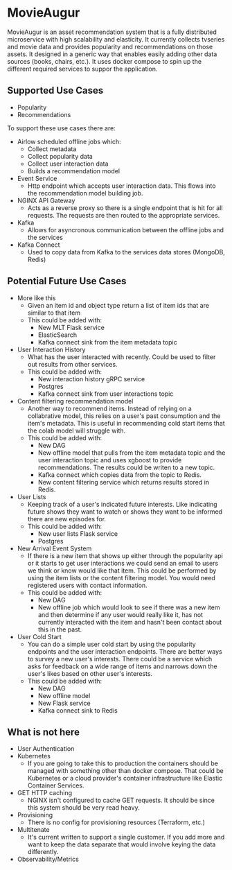 # MovieAugur

MovieAugur is an asset recommendation system that is a fully distributed microservice with high scalability and 
elasticity. It currently collects tvseries and movie data and provides popularity and recommendations on those assets.
It designed in a generic way that enables easily adding other data sources (books, chairs, etc.). It uses docker compose
to spin up the different required services to suppor the application. 

## Supported Use Cases
* Popularity
* Recommendations

To support these use cases there are:
* Airlow scheduled offline jobs which:
  * Collect metadata
  * Collect popularity data
  * Collect user interaction data
  * Builds a recommendation model
* Event Service
  * Http endpoint which accepts user interaction data. This flows into the recommendation model building job.
* NGINX API Gateway
  * Acts as a reverse proxy so there is a single endpoint that is hit for all requests. The requests are then routed
    to the appropriate services.
* Kafka
  * Allows for asyncronous communication between the offline jobs and the services
* Kafka Connect
  * Used to copy data from Kafka to the services data stores (MongoDB, Redis) 

## Potential Future Use Cases
* More like this
  * Given an item id and object type return a list of item ids that are similar to that item
  * This could be added with:
    * New MLT Flask service
    * ElasticSearch
    * Kafka connect sink from the item metadata topic
* User Interaction History
  * What has the user interacted with recently. Could be used to filter out results from other services.
  * This could be added with:
    * New interaction history gRPC service
    * Postgres
    * Kafka connect sink from user interactions topic
* Content filtering recommendation model
  * Another way to recommend items. Instead of relying on a collabrative model, this relies on a user's past consumption
    and the item's metadata. This is useful in recommending cold start items that the colab model will struggle with.
  * This could be added with:
    * New DAG
    * New offline model that pulls from the item metadata topic and the user interaction topic and uses xgboost to
      provide recommendations. The results could be writen to a new topic.
    * Kafka connect which copies data from the topic to Redis.
    * New content filtering service which returns results stored in Redis.
* User Lists
  * Keeping track of a user's indicated future interests. Like indicating future shows they want to watch or shows they 
    want to be informed there are new episodes for.
  * This could be added with:
    * New user lists Flask service
    * Postgres
* New Arrival Event System
  * If there is a new item that shows up either through the popularity api or it starts to get user interactions we
    could send an email to users we think or know would like that item. This could be performed by using the item lists
    or the content filtering model. You would need registered users with contact information.
  * This could be added with: 
    * New DAG
    * New offline job which would look to see if there was a new item and then determine if any user would really like
      it, has not currently interacted with the item and hasn't been contact about this in the past.
* User Cold Start
  * You can do a simple user cold start by using the popularity endpoints and the user interaction endpoints. There
    are better ways to survey a new user's interests. There could be a service which asks for feedback on a wide range
    of items and narrows down the user's likes based on other user's interests.
  * This could be added with:
    * New DAG
    * New offline model
    * New Flask service
    * Kafka connect sink to Redis

## What is not here
* User Authentication
* Kubernetes
  * If you are going to take this to production the containers should be managed with something other than
    docker compose. That could be Kubernetes or a cloud provider's container infrastructure like Elastic Container Services.
* GET HTTP caching
  * NGINX isn't configured to cache GET requests. It should be since this system should be very read heavy.
* Provisioning
  * There is no config for provisioning resources (Terraform, etc.)
* Multitenate
  * It's current written to support a single customer. If you add more and want to keep the data separate that would
    involve keying the data differently.
* Observability/Metrics
